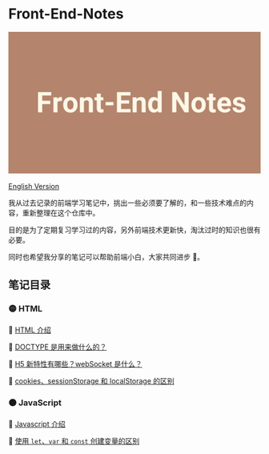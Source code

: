 # Front-End-Notes

<img src="frontend.png">

[English Version](README_EN.md)

我从过去记录的前端学习笔记中，挑出一些必须要了解的，和一些技术难点的内容，重新整理在这个仓库中。

目的是为了定期复习学习过的内容，另外前端技术更新快，淘汰过时的知识也很有必要。

同时也希望我分享的笔记可以帮助前端小白，大家共同进步 💪。

## 笔记目录

### 🟡 HTML

📝 [HTML 介绍](HTML/HTML-Intro.md)<br>

📝 [DOCTYPE 是用来做什么的？](/HTML/HTML-DOCTYPE.md)<br>

📝 [H5 新特性有哪些？webSocket 是什么？](/HTML/HTML-03.md)<br>

📝 [cookies、sessionStorage 和 localStorage 的区别](/HTML/HTML-04.md)<br>

### 🟤 JavaScript

📝 [Javascript 介绍](JavaScript/Js-Intro.md)<br>

📝 [使用 `let`、`var` 和 `const` 创建变量的区别](/JavaScript/Js-Declaration.md)
